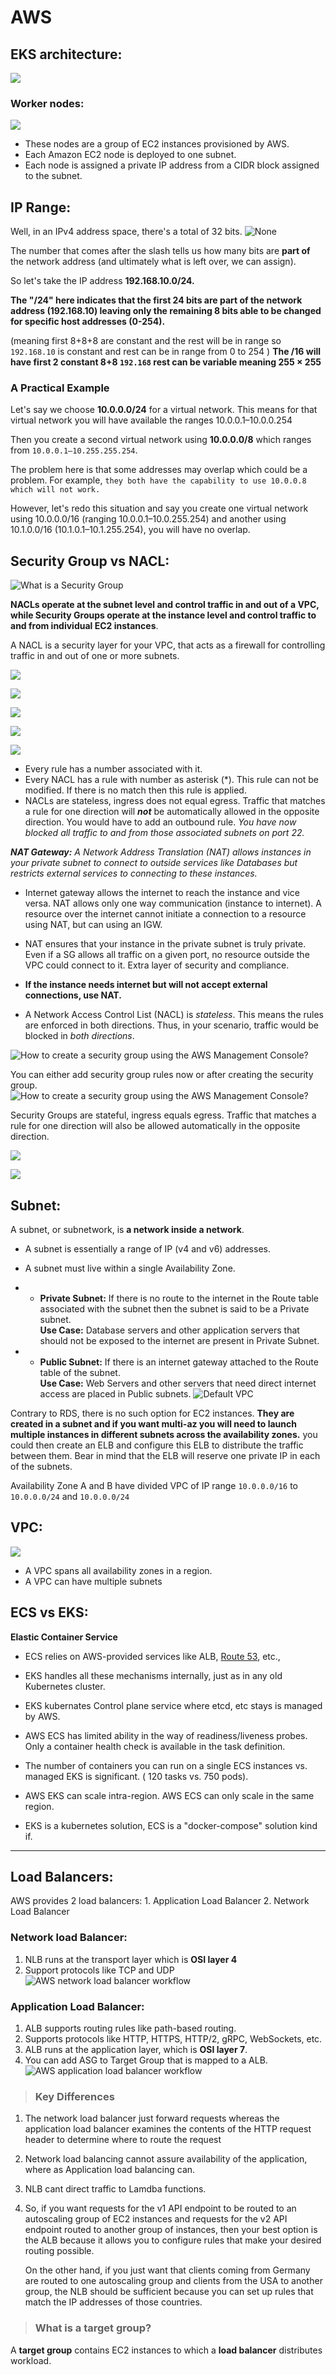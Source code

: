 
# AWS

## EKS architecture:

![](https://miro.medium.com/v2/resize:fit:2000/1*B7f0pdQcoT9HKCJ5mUtuzg.png)

### Worker nodes:
![](https://miro.medium.com/v2/resize:fit:2000/0*rG-gau-zP9_j7LWX.png)
- These nodes are a group of EC2 instances provisioned by AWS. 
- Each Amazon EC2 node is deployed to one subnet. 
- Each node is assigned a private IP address from a CIDR block assigned to the subnet.

## IP Range:

Well, in an IPv4 address space, there's a total of 32 bits.
![None](https://miro.medium.com/v2/resize:fit:700/1*K-qGk8aq454KsWt5FgmI3g.png)

The number that comes after the slash tells us how many bits are  **part of**  the network address (and ultimately what is left over, we can assign).

So let's take the IP address  **192.168.10.0/24.**

**The "/24" here indicates that the first 24 bits are part of the network address (192.168.10) leaving only the remaining 8 bits able to be changed for specific host addresses (0-254).**

(meaning first 8+8+8 are constant and the rest will be in range so `192.168.10` is constant and rest can be in range from 0 to 254 )
**The /16 will have first 2 constant 8+8 `192.168` 
rest can be variable meaning  255 × 255**

### **A Practical Example**

Let's say we choose  **10.0.0.0/24**  for a virtual network. This means for that virtual network you will have available the ranges 10.0.0.1–10.0.0.254 

Then you create a second virtual network using  **10.0.0.0/8**  which ranges from `10.0.0.1–10.255.255.254`.

The problem here is that some addresses may overlap which could be a problem. For example, `they both have the capability to use 10.0.0.8 which will not work.`

However, let's redo this situation and say you create one virtual network using 10.0.0.0/16 (ranging 10.0.0.1–10.0.255.254) and another using 10.1.0.0/16 (10.1.0.1–10.1.255.254), you will have no overlap.

## Security Group vs NACL:

![What is a Security Group](https://static.javatpoint.com/tutorial/aws/images/aws-nacl-vs-security-group.png)

**NACLs operate at the subnet level and control traffic in and out of a VPC, while Security Groups operate at the instance level and control traffic to and from individual EC2 instances**.

A NACL is a security layer for your VPC, that acts as a firewall for controlling traffic in and out of one or more subnets.

![](https://cdn.shortpixel.ai/spai/w_1152+q_lossy+ret_img+to_webp/www.corestack.io/wp-content/uploads/img7-1024x456-1.jpg)

![](https://cdn.shortpixel.ai/spai/w_1152+q_lossy+ret_img+to_webp/www.corestack.io/wp-content/uploads/img10-1024x303-1.jpg)

![](https://cdn.shortpixel.ai/spai/w_1152+q_lossy+ret_img+to_webp/www.corestack.io/wp-content/uploads/img12-1024x475-1.jpg)

![](https://cdn.shortpixel.ai/spai/w_1136+q_lossy+ret_img+to_webp/www.corestack.io/wp-content/uploads/img13-1024x799-1.jpg)

![](https://learnwithaniket.com/wp-content/uploads/2021/08/Network_ACL_Outbound_Rules-1024x529.jpg)

-   Every rule has a number associated with it.
-   Every NACL has a rule with number as asterisk (*). This rule can not be modified. If there is no match then this rule is applied.
- NACLs are stateless, ingress does not equal egress. Traffic that matches a rule for one direction will **_not_** be automatically allowed in the opposite direction. You would have to add an outbound rule.
_You have now blocked all traffic to and from those associated subnets on port 22._

_**NAT Gateway:**_  _A Network Address Translation (NAT) allows instances in your private subnet to connect to outside services like Databases but restricts external services to connecting to these instances._

- Internet gateway allows the internet to reach the instance and vice versa. NAT allows only one way communication (instance to internet). A resource over the internet cannot initiate a connection to a resource using NAT, but can using an IGW.

- NAT ensures that your instance in the private subnet is truly private. Even if a SG allows all traffic on a given port, no resource outside the VPC could connect to it. Extra layer of security and compliance.
- **If the instance needs internet but will not accept external connections, use NAT.**
- A Network Access Control List (NACL) is _stateless_. This means the rules are enforced in both directions. Thus, in your scenario, traffic would be blocked in _both directions_.

![How to create a security group using the AWS Management Console?](https://www.manageengine.com/log-management/images/amazon-vpc-security-groups-ss3-24.png)

You can either add security group rules now or after creating the security group.
![How to create a security group using the AWS Management Console?](https://www.manageengine.com/log-management/images/amazon-vpc-security-groups-ss4-24.png)

Security Groups are stateful, ingress equals egress. Traffic that matches a rule for one direction will also be allowed automatically in the opposite direction.

![](https://cdn.shortpixel.ai/spai/w_1136+q_lossy+ret_img+to_webp/www.corestack.io/wp-content/uploads/img4.jpg)

![](https://cdn.shortpixel.ai/spai/w_1488+q_lossy+ret_img+to_webp/www.corestack.io/wp-content/uploads/img5.jpg)

## Subnet:
A subnet, or subnetwork, is **a network inside a network**.
- A subnet is essentially a range of IP (v4 and v6) addresses.
- A subnet must live within a single Availability Zone.
- -   **Private Subnet:**  If there is no route to the internet in the Route table associated with the subnet then the subnet is said to be a Private subnet.  
    **Use Case:**  Database servers and other application servers that should not be exposed to the internet are present in Private Subnet.  
    
- -   **Public Subnet:**  If there is an internet gateway attached to the Route table of the subnet.  
    **Use Case:**  Web Servers and other servers that need direct internet access are placed in Public subnets.
![Default VPC](https://cdn.hashnode.com/res/hashnode/image/upload/v1699528395651/kSuv86jll.png?auto=format&auto=compress,format&format=webp)

Contrary to RDS, there is no such option for EC2 instances. **They are created in a subnet and if you want multi-az you will need to launch multiple instances in different subnets across the availability zones.**
you could then create an ELB and configure this ELB to distribute the traffic between them. Bear in mind that the ELB will reserve one private IP in each of the subnets.

Availability Zone A and B have divided VPC of IP range `10.0.0.0/16` to `10.0.0.0/24` and `10.0.0.0/24` 
## VPC:
![](https://miro.medium.com/v2/resize:fit:1400/1*j65csQd0VgvDS6dYyWVFPg.png)

-   A VPC spans all availability zones in a region.
- A VPC can have multiple subnets


## ECS vs EKS:
**Elastic Container Service**
-   ECS relies on AWS-provided services like ALB,  [Route 53](https://www.bmc.com/blogs/an-introduction-to-aws-route-53/), etc.,
-   EKS handles all these mechanisms internally, just as in any old Kubernetes cluster.
- EKS kubernates Control plane service where etcd, etc stays is managed by AWS.
-    AWS ECS has limited ability in the way of readiness/liveness probes. Only a container health check is available in the task definition.
-  The number of containers you can run on a single ECS instances vs. managed EKS is significant. ( 120 tasks vs. 750 pods).

-   AWS EKS can scale intra-region. AWS ECS can only scale in the same region.
- EKS is a kubernetes solution, ECS is a "docker-compose" solution kind if.

--- 
## Load Balancers:

AWS provides 2 load balancers:
	1. Application Load Balancer
	2. Network Load Balancer

### Network load Balancer:
1.  NLB runs at the transport layer which is  **OSI layer 4**
2. Support protocols like TCP and UDP
![AWS network load balancer workflow](https://devopscube.com/wp-content/uploads/2023/08/nw-load-balancer.gif)



### Application Load Balancer:
1. ALB supports routing rules like path-based routing.
2. Supports protocols like HTTP, HTTPS, HTTP/2, gRPC, WebSockets, etc.
3. ALB runs at the application layer, which is  **OSI layer 7**.
4. You can add ASG to Target Group that is mapped to a ALB.
![AWS application load balancer  workflow](https://devopscube.com/wp-content/uploads/2023/08/appliation-load-balancer.gif)

> ### Key Differences 

1. The network load balancer just forward requests whereas the application load balancer examines the contents of the HTTP request header to determine where to route the request

2. Network load balancing cannot assure availability of the application, where as Application load balancing can.

4. NLB cant direct traffic to Lamdba functions.

3. So, if you want requests for the v1 API endpoint to be routed to an autoscaling group of EC2 instances and requests for the v2 API endpoint routed to another group of instances, then your best option is the ALB because it allows you to configure rules that make your desired routing possible.

	On the other hand, if you just want that clients coming from Germany are routed to one autoscaling group and clients from the USA to another group, the NLB should be sufficient because you can set up rules that match the IP addresses of those countries.

> ### **What is a target group?**

A  **target group**  contains EC2 instances to which a  **load balancer**  distributes workload.
